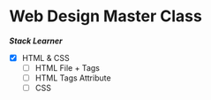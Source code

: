 # Web Design Master Class

**_Stack Learner_**

- [x] HTML & CSS
  - [ ] HTML File + Tags
  - [ ] HTML Tags Attribute
  - [ ] CSS
